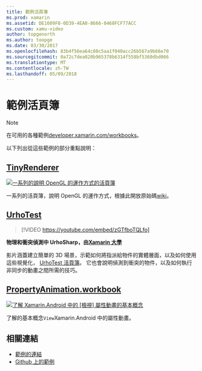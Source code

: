```yaml
---
title: 範例活頁簿
ms.prod: xamarin
ms.assetid: DE1609F8-0D39-4EA0-8666-0468FCF77ACC
ms.custom: xamu-video
author: topgenorth
ms.author: toopge
ms.date: 03/30/2017
ms.openlocfilehash: 83b4f56ea64c80c5aa1f040acc26b567a9b66e70
ms.sourcegitcommit: 0a72c7dea020b965378b6314f558bf5360dbd066
ms.translationtype: MT
ms.contentlocale: zh-TW
ms.lasthandoff: 05/09/2018
---
```

# <a name="sample-workbooks"></a>範例活頁簿

> [!NOTE]
> 在可用的各種範例[developer.xamarin.com/workbooks](https://developer.xamarin.com/workbooks/)。

以下列出從這些範例的部分重點說明：

## <a name="tinyrenderertinyrenderermd"></a>[TinyRenderer](tinyrenderer.md)

[![](images/tinyrenderer-sml.png "一系列的說明 OpenGL 的運作方式的活頁簿")](images/tinyrenderer-sml-orig.png#lightbox)

一系列的活頁簿，說明 OpenGL 的運作方式，根據此開放原始碼[wiki](https://github.com/ssloy/tinyrenderer/wiki/)。

[](tinyrenderer.md)

## <a name="urhotesthttpsgithubcomkrumelururhotest"></a>[UrhoTest](https://github.com/Krumelur/UrhoTest)

 > [!VIDEO https://youtube.com/embed/zGTfboTQLfo]

**物理和衝突偵測中 UrhoSharp，由[Xamarin 大學](https://university.xamarin.com)**

影片涵蓋建立簡單的 3D 場景，示範如何將指派給物件的實體層面，以及如何使用這些視覺化， [UrhoTest 活頁簿](https://github.com/Krumelur/UrhoTest)。 它也會說明偵測到衝突的物件，以及如何執行非同步的動畫之間所需的技巧。

## <a name="propertyanimationworkbookhttpsdeveloperxamarincomworkbooksandroiduser-interfacepropertyanimationworkbook"></a>[PropertyAnimation.workbook](https://developer.xamarin.com/workbooks/android/user-interface/PropertyAnimation.workbook)

[![](images/android-property-view-sml.png "了解 Xamarin.Android 中的 [檢視] 屬性動畫的基本概念")](images/android-property-view.png#lightbox)

了解的基本概念`View`Xamarin.Android 中的屬性動畫。


<!--[![](images/skia0-sml.png "Android")](images/skia0.png#lightbox)

SkiaSharp provides a powerful C# API for doing 2D graphics. See how to use Skia to draw in your apps.-->


## <a name="related-links"></a>相關連結

- [範例的連結](https://developer.xamarin.com/workbooks)
- [Github 上的範例](https://github.com/xamarin/workbooks)
